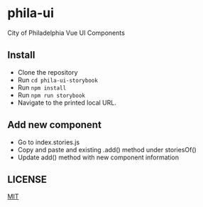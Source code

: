 # phila-ui
City of Philadelphia Vue UI Components


## Install
- Clone the repository
- Run `cd phila-ui-storybook`
- Run `npm install`
- Run `npm run storybook`
- Navigate to the printed local URL.

## Add new component
- Go to index.stories.js
- Copy and paste and existing .add() method under storiesOf()
- Update add() method with new component information

## LICENSE

[MIT](LICENSE)